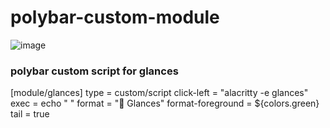 # polybar-custom-module

![image](https://user-images.githubusercontent.com/69158247/201956927-788124fb-6f3a-48e8-8448-bef0c01760ec.png)

### polybar custom script for glances

[module/glances]
type = custom/script
click-left = "alacritty -e glances"
exec = echo " "
format = "  Glances"
format-foreground = ${colors.green}
tail = true
